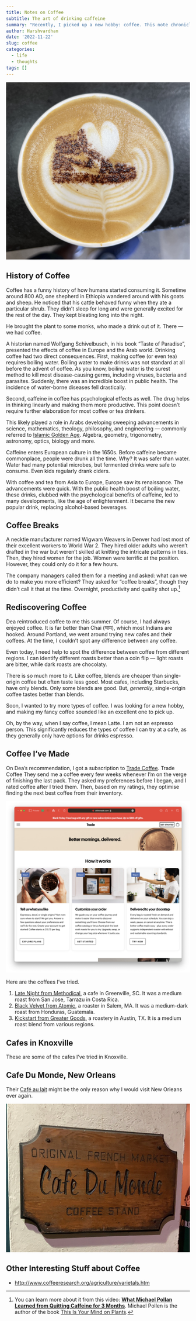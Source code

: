 ```yaml
---
title: Notes on Coffee
subtitle: The art of drinking caffeine
summary: "Recently, I picked up a new hobby: coffee. This note chronicles my journey."
author: Harshvardhan
date: '2022-11-22'
slug: coffee
categories:
  - life
  - thoughts
tags: []
---
```


<script src="{{< blogdown/postref >}}index_files/htmlwidgets/htmlwidgets.js"></script>
<link href="{{< blogdown/postref >}}index_files/datatables-css/datatables-crosstalk.css" rel="stylesheet" />
<script src="{{< blogdown/postref >}}index_files/datatables-binding/datatables.js"></script>
<script src="{{< blogdown/postref >}}index_files/jquery/jquery-3.6.0.min.js"></script>
<link href="{{< blogdown/postref >}}index_files/dt-core/css/jquery.dataTables.min.css" rel="stylesheet" />
<link href="{{< blogdown/postref >}}index_files/dt-core/css/jquery.dataTables.extra.css" rel="stylesheet" />
<script src="{{< blogdown/postref >}}index_files/dt-core/js/jquery.dataTables.min.js"></script>
<link href="{{< blogdown/postref >}}index_files/crosstalk/css/crosstalk.min.css" rel="stylesheet" />
<script src="{{< blogdown/postref >}}index_files/crosstalk/js/crosstalk.min.js"></script>

![](images/Image-01.jpeg)

## History of Coffee

Coffee has a funny history of how humans started consuming it. Sometime around 800 AD, one shepherd in Ethiopia wandered around with his goats and sheep. He noticed that his cattle behaved funny when they ate a particular shrub. They didn’t sleep for long and were generally excited for the rest of the day. They kept bleating long into the night.

He brought the plant to some monks, who made a drink out of it. There — we had coffee.

A historian named Wolfgang Schivelbusch, in his book “Taste of Paradise”, presented the effects of coffee in Europe and the Arab world. Drinking coffee had two direct consequences. First, making coffee (or even tea) requires boiling water. Boiling water to make drinks was not standard at all before the advent of coffee. As you know, boiling water is the surest method to kill most disease-causing germs, including viruses, bacteria and parasites. Suddenly, there was an incredible boost in public health. The incidence of water-borne diseases fell drastically.

Second, caffeine in coffee has psychological effects as well. The drug helps in thinking linearly and making them more productive. This point doesn’t require further elaboration for most coffee or tea drinkers.

This likely played a role in Arabs developing sweeping advancements in science, mathematics, theology, philosophy, and engineering — commonly referred to [Islamic Golden Age](Islamic%20Golden%20Age%20-%20Wikipedia%20https://en.wikipedia.org/wiki/Islamic_Golden_Age). Algebra, geometry, trigonometry, astronomy, optics, biology and more.

Caffeine enters European culture in the 1650s. Before caffeine became commonplace, people were drunk all the time. Why? It was safer than water. Water had many potential microbes, but fermented drinks were safe to consume. Even kids regularly drank ciders.

With coffee and tea from Asia to Europe, Europe saw its renaissance. The advancements were quick. With the public health boost of boiling water, these drinks, clubbed with the psychological benefits of caffeine, led to many developments, like the age of enlightenment. It became the new popular drink, replacing alcohol-based beverages.

## Coffee Breaks

A necktie manufacturer named Wigwam Weavers in Denver had lost most of their excellent workers to World War 2. They hired older adults who weren’t drafted in the war but weren’t skilled at knitting the intricate patterns in ties. Then, they hired women for the job. Women were terrific at the position. However, they could only do it for a few hours.

The company managers called them for a meeting and asked: what can we do to make you more efficient? They asked for “coffee breaks”, though they didn’t call it that at the time. Overnight, productivity and quality shot up.[^1]

## Rediscovering Coffee

Dea reintroduced coffee to me this summer. Of course, I had always enjoyed coffee. It is far better than Chai (चाय), which most Indians are hooked. Around Portland, we went around trying new cafes and their coffees. At the time, I couldn’t spot any difference between any coffee.

Even today, I need help to spot the difference between coffee from different regions. I can identify different roasts better than a coin flip — light roasts are bitter, while dark roasts are chocolaty.

There is so much more to it. Like coffee, blends are cheaper than single-origin coffee but often taste less good. Most cafes, including Starbucks, have only blends. Only some blends are good. But, *generally*, single-origin coffee tastes better than blends.

Soon, I wanted to try more types of coffee. I was looking for a new hobby, and making my fancy coffee sounded like an excellent one to pick up.

Oh, by the way, when I say coffee, I mean Latte. I am not an espresso person. This significantly reduces the types of coffee I can try at a cafe, as they generally only have options for drinks espresso.

## Coffee I’ve Made

On Dea’s recommendation, I got a subscription to [Trade Coffee](https://www.drinktrade.com/app). Trade Coffee They send me a coffee every few weeks whenever I’m on the verge of finishing the last pack. They asked my preferences before I began, and I rated coffee after I tried them. Then, based on my ratings, they optimise finding the next best coffee from their inventory.

![](images/Screenshot%202022-11-22%20at%208.20.59%20PM.png)

Here are the coffees I’ve tried.

1.  [Late Night from Methodical](https://www.drinktrade.com/late-night/p/3122), a cafe in Greenville, SC. It was a medium roast from San Jose, Tarrazu in Costa Rica.
2.  [Black Velvet from Atomic](https://www.drinktrade.com/black-velvet/p/290), a roaster in Salem, MA. It was a medium-dark roast from Honduras, Guatemala.
3.  [Kickstart from Greater Goods](https://www.drinktrade.com/kickstart/p/3067), a roastery in Austin, TX. It is a medium roast blend from various regions.

## Cafes in Knoxville

These are some of the cafes I’ve tried in Knoxville.

<div id="htmlwidget-1" style="width:100%;height:auto;" class="datatables html-widget"></div>
<script type="application/json" data-for="htmlwidget-1">{"x":{"filter":"none","vertical":false,"data":[["The Golden Roast","Ale Rae","Frothy Monkey","French Market Creperie","Coffee and Chocolate","Honeybee Coffee Co","Backroads Market","Jacks Coffee and Plants"],[4,1,3,3,2,4,2,2],["Costa Rica Blend (Dark)","Pub that also sells coffee. Not good.","First good coffee in Knoxville; Rwanda Single-origin (Dark)","Lavazza (Dark)","Great chocolate selection; not so good coffee","Ethiopia (Dark)","Cozy furniture store; okay coffee","Cafe that also sold overpriced indoor plants; Half Ethiopia, Half Guatemala (Light)"]],"container":"<table class=\"display\">\n  <thead>\n    <tr>\n      <th>Cafe<\/th>\n      <th>Rating<\/th>\n      <th>Notes<\/th>\n    <\/tr>\n  <\/thead>\n<\/table>","options":{"columnDefs":[{"className":"dt-right","targets":1}],"order":[],"autoWidth":false,"orderClasses":false}},"evals":[],"jsHooks":[]}</script>

## Cafe Du Monde, New Orleans

Their [Café au lait](https://en.wikipedia.org/wiki/Caf%C3%A9_au_lait) might be the only reason why I would visit New Orleans ever again.

![](images/IMG_1526.png)

## Other Interesting Stuff about Coffee

- <http://www.coffeeresearch.org/agriculture/varietals.htm>

[^1]: You can learn more about it from this video: [**What Michael Pollan Learned from Quitting Caffeine for 3 Months**](https://www.youtube.com/watch?v=mAPG18zNtXk&t=3s). Michael Pollen is the author of the book [This Is Your Mind on Plants](https://michaelpollan.com/books/this-is-your-mind-on-plants/).
